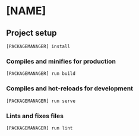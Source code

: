 # [NAME]

## Project setup

```[PACKAGEMANAGER] install```

### Compiles and minifies for production

```[PACKAGEMANAGER] run build```

### Compiles and hot-reloads for development

```[PACKAGEMANAGER] run serve```

### Lints and fixes files

```[PACKAGEMANAGER] run lint```
